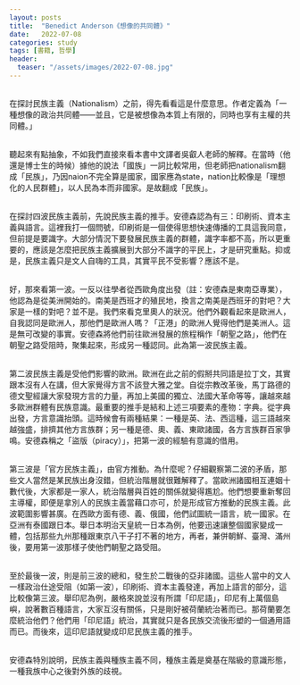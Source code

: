 ```yaml
---
layout: posts
title:  "Benedict Anderson《想像的共同體》"
date:   2022-07-08
categories: study
tags: [書籍, 哲學]
header: 
  teaser: "/assets/images/2022-07-08.jpg"
---
```

<br>
在探討民族主義（Nationalism）之前，得先看看這是什麼意思。作者定義為「一種想像的政治共同體——並且，它是被想像為本質上有限的，同時也享有主權的共同體。」<br><br>

聽起來有點抽象，不如我們直接來看本書中文譯者吳叡人老師的解釋。在當時（他還是博士生的時候）據他的說法「國族」一詞比較常用，但老師把nationalism翻成「民族」，乃因naion不完全算是國家，國家應為state，nation比較像是「理想化的人民群體」，以人民為本而非國家。是故翻成「民族」。<br><br>

在探討四波民族主義前，先說民族主義的推手。安德森認為有三：印刷術、資本主義與語言。這裡我打一個問號，印刷術是一個使得思想快速傳播的工具這我同意，但前提是要識字。大部分情況下要發展民族主義的群體，識字率都不高，所以更重要的，應該是怎麼把民族主義擴展到大部分不識字的平民上，才是研究重點。抑或是，民族主義只是文人自嗨的工具，其實平民不受影響？應該不是。<br><br>

好，那來看第一波。一反以往學者從西歐角度出發（註：安德森是東南亞專業），他認為是從美洲開始的。南美是西班才的殖民地，換言之南美是西班牙的對吧？大家是一樣的對吧？並不是。我們來看克里奧人的狀況。他們外觀看起來是歐洲人，自我認同是歐洲人，那他們是歐洲人嗎？「正港」的歐洲人覺得他們是美洲人。這是無可改變的事實。安德森將他們前往歐洲發展的旅程稱作「朝聖之路」，他們在朝聖之路受阻時，聚集起來，形成另一種認同。此為第一波民族主義。<br><br>

第二波民族主義是受他們影響的歐洲。歐洲在此之前的假掰共同語是拉丁文，其實跟本沒有人在講，但大家覺得方言不該登大雅之堂。自從宗教改革後，馬丁路德的德文聖經讓大家發現方言的力量，再加上美國的獨立、法國大革命等等，讓越來越多歐洲群體有民族意識。最重要的推手是結和上述三項要素的產物：字典。從字典出發，方言意識抬頭。這時候會有兩種結果：一種是英、法、西這種，這三語越來越強盛，排擠其他方言族群；另一種是德、奧、義、東歐諸國，各方言族群百家爭鳴。安德森稱之「盜版（piracy）」，把第一波的經驗有意識的借用。<br><br>

第三波是「官方民族主義」，由官方推動。為什麼呢？仔細觀察第二波的矛盾，那些文人當然是某民族出身沒錯，但統治階層就很難解釋了。當歐洲諸國相互連姻十數代後，大家都是一家人，統治階層與百姓的關係就變得尷尬。他們想要重新奪回主導權，即便是拿別人的民族主義當藉口亦可，於是形成官方推動的民族主義。此波範圍影響甚廣。在西歐方面有德、義、俄國，他們試圖統一語言，統一國家。在亞洲有泰國跟日本。舉日本明治天皇統一日本為例，他要迅速讓整個國家變成一體，包括那些九州那種跟東京八干子打不著的地方，再者，兼併朝鮮、臺灣、滿州後，要用第一波那樣子使他們朝聖之路受阻。<br><br>

至於最後一波，則是前三波的總和，發生於二戰後的亞非諸國。這些人當中的文人一樣政治仕途受阻（如第一波），印刷術、資本主義發達，再加上語言的部分，這比較像第三波。舉印尼為例，嚴格來說並沒有所謂「印尼語」，印尼有上萬個島嶼，說著數百種語言，大家互沒有關係，只是剛好被荷蘭統治著而已。那荷蘭要怎麼統治他們？他們用「印尼語」統治，其實就只是各民族交流後形塑的一個通用語而已。而後來，這印尼語就變成印尼民族主義的推手。<br><br>

安德森特別說明，民族主義與種族主義不同，種族主義是奠基在階級的意識形態，一種我族中心之後對外族的歧視。<br><br>
